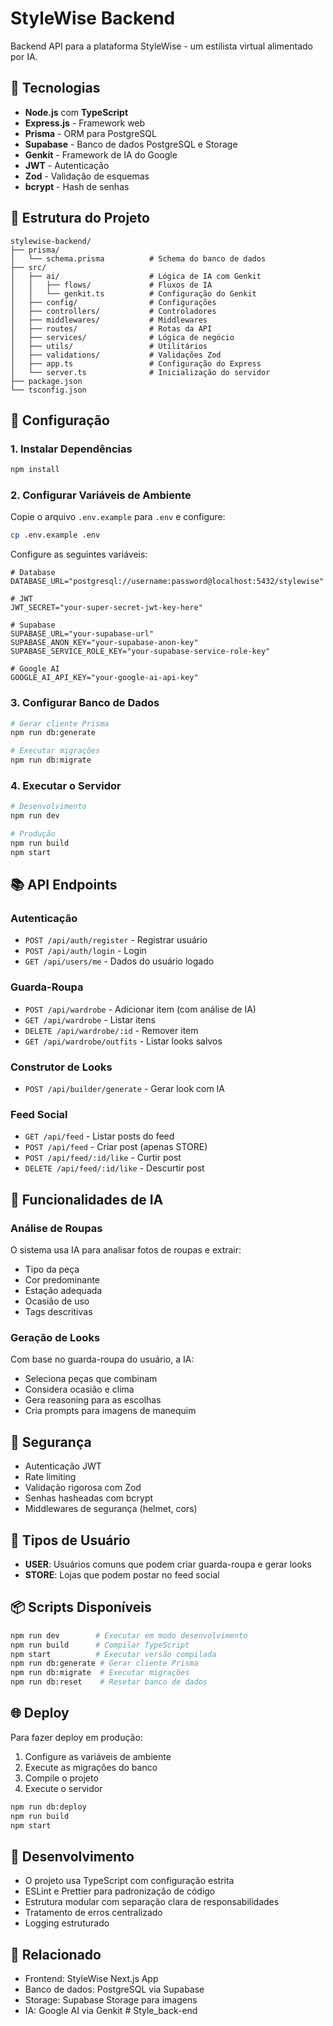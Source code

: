 # StyleWise Backend

Backend API para a plataforma StyleWise - um estilista virtual alimentado por IA.

## 🚀 Tecnologias

- **Node.js** com **TypeScript**
- **Express.js** - Framework web
- **Prisma** - ORM para PostgreSQL
- **Supabase** - Banco de dados PostgreSQL e Storage
- **Genkit** - Framework de IA do Google
- **JWT** - Autenticação
- **Zod** - Validação de esquemas
- **bcrypt** - Hash de senhas

## 📁 Estrutura do Projeto

```
stylewise-backend/
├── prisma/
│   └── schema.prisma          # Schema do banco de dados
├── src/
│   ├── ai/                    # Lógica de IA com Genkit
│   │   ├── flows/             # Fluxos de IA
│   │   └── genkit.ts          # Configuração do Genkit
│   ├── config/                # Configurações
│   ├── controllers/           # Controladores
│   ├── middlewares/           # Middlewares
│   ├── routes/                # Rotas da API
│   ├── services/              # Lógica de negócio
│   ├── utils/                 # Utilitários
│   ├── validations/           # Validações Zod
│   ├── app.ts                 # Configuração do Express
│   └── server.ts              # Inicialização do servidor
├── package.json
└── tsconfig.json
```

## 🔧 Configuração

### 1. Instalar Dependências

```bash
npm install
```

### 2. Configurar Variáveis de Ambiente

Copie o arquivo `.env.example` para `.env` e configure:

```bash
cp .env.example .env
```

Configure as seguintes variáveis:

```env
# Database
DATABASE_URL="postgresql://username:password@localhost:5432/stylewise"

# JWT
JWT_SECRET="your-super-secret-jwt-key-here"

# Supabase
SUPABASE_URL="your-supabase-url"
SUPABASE_ANON_KEY="your-supabase-anon-key"
SUPABASE_SERVICE_ROLE_KEY="your-supabase-service-role-key"

# Google AI
GOOGLE_AI_API_KEY="your-google-ai-api-key"
```

### 3. Configurar Banco de Dados

```bash
# Gerar cliente Prisma
npm run db:generate

# Executar migrações
npm run db:migrate
```

### 4. Executar o Servidor

```bash
# Desenvolvimento
npm run dev

# Produção
npm run build
npm start
```

## 📚 API Endpoints

### Autenticação

- `POST /api/auth/register` - Registrar usuário
- `POST /api/auth/login` - Login
- `GET /api/users/me` - Dados do usuário logado

### Guarda-Roupa

- `POST /api/wardrobe` - Adicionar item (com análise de IA)
- `GET /api/wardrobe` - Listar itens
- `DELETE /api/wardrobe/:id` - Remover item
- `GET /api/wardrobe/outfits` - Listar looks salvos

### Construtor de Looks

- `POST /api/builder/generate` - Gerar look com IA

### Feed Social

- `GET /api/feed` - Listar posts do feed
- `POST /api/feed` - Criar post (apenas STORE)
- `POST /api/feed/:id/like` - Curtir post
- `DELETE /api/feed/:id/like` - Descurtir post

## 🤖 Funcionalidades de IA

### Análise de Roupas
O sistema usa IA para analisar fotos de roupas e extrair:
- Tipo da peça
- Cor predominante
- Estação adequada
- Ocasião de uso
- Tags descritivas

### Geração de Looks
Com base no guarda-roupa do usuário, a IA:
- Seleciona peças que combinam
- Considera ocasião e clima
- Gera reasoning para as escolhas
- Cria prompts para imagens de manequim

## 🔐 Segurança

- Autenticação JWT
- Rate limiting
- Validação rigorosa com Zod
- Senhas hasheadas com bcrypt
- Middlewares de segurança (helmet, cors)

## 👥 Tipos de Usuário

- **USER**: Usuários comuns que podem criar guarda-roupa e gerar looks
- **STORE**: Lojas que podem postar no feed social

## 📦 Scripts Disponíveis

```bash
npm run dev        # Executar em modo desenvolvimento
npm run build      # Compilar TypeScript
npm start          # Executar versão compilada
npm run db:generate # Gerar cliente Prisma
npm run db:migrate  # Executar migrações
npm run db:reset    # Resetar banco de dados
```

## 🌐 Deploy

Para fazer deploy em produção:

1. Configure as variáveis de ambiente
2. Execute as migrações do banco
3. Compile o projeto
4. Execute o servidor

```bash
npm run db:deploy
npm run build
npm start
```

## 📝 Desenvolvimento

- O projeto usa TypeScript com configuração estrita
- ESLint e Prettier para padronização de código
- Estrutura modular com separação clara de responsabilidades
- Tratamento de erros centralizado
- Logging estruturado

## 🔗 Relacionado

- Frontend: StyleWise Next.js App
- Banco de dados: PostgreSQL via Supabase
- Storage: Supabase Storage para imagens
- IA: Google AI via Genkit
#   S t y l e _ b a c k - e n d  
 